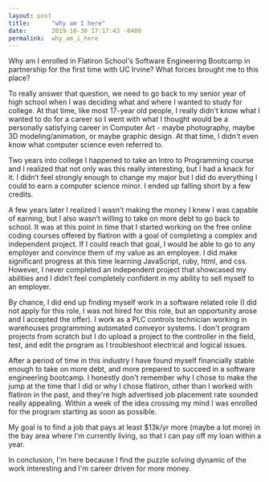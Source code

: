 ```yaml
---
layout: post
title:      "why am I here"
date:       2019-10-30 17:17:43 -0400
permalink:  why_am_i_here
---
```




Why am I enrolled in Flatiron School's Software Engineering Bootcamp in partnership for the first time with UC Irvine? 
What forces brought me to this place?

To really answer that question, we need to go back to my senior year of high school when I was deciding what and where I wanted to study for college.
At that time, like most 17-year old people, I really didn't know what I wanted to do for a career so I went with what I thought would be a personally satisfying career in Computer Art - maybe photography, maybe 3D modeling/animation, or maybe graphic design. At that time, I didn't even know what computer science even referred to.

Two years into college I happened to take an Intro to Programming course and I realized that not only was this really interesting, but I had a knack for it. I didn’t feel strongly enough to change my major but I did do everything I could to earn a computer science minor. I ended up falling short by a few credits.

A few years later I realized I wasn’t making the money I knew I was capable of earning, but I also wasn’t willing to take on more debt to go back to school. It was at this point in time that I started working on the free online coding courses offered by flatiron with a goal of completing a complex and independent project. If I could reach that goal, I would be able to go to any employer and convince them of my value as an employee. I did make significant progress at this time learning JavaScript, ruby, html, and css. However, I never completed an independent project that showcased my abilities and I didn’t feel completely confident in my ability to sell myself to an employer.

By chance, I did end up finding myself work in a software related role (I did not apply for this role, I was not hired for this role, but an opportunity arose and I accepted the offer). I work as a PLC controls technician working in warehouses programming automated conveyor systems. I don't program projects from scratch but I do upload a project to the controller in the field, test, and edit the program as I troubleshoot electrical and logical issues. 

After a period of time in this industry I have found myself financially stable enough to take on more debt, and more prepared to succeed in a software engineering bootcamp. I honestly don't remember why I chose to make the jump at the time that I did or why I chose flatiron, other than I worked with flatiron in the past, and they're high advertised job placement rate sounded really appealing. Within a week of the idea crossing my mind I was enrolled for the program starting as soon as possible.

My goal is to find a job that pays at least $13k/yr more (maybe a lot more) in the bay area where I'm currently living, so that I can pay off my loan within a year.

In conclusion, I'm here because I find the puzzle solving dynamic of the work interesting and I'm career driven for more money.




